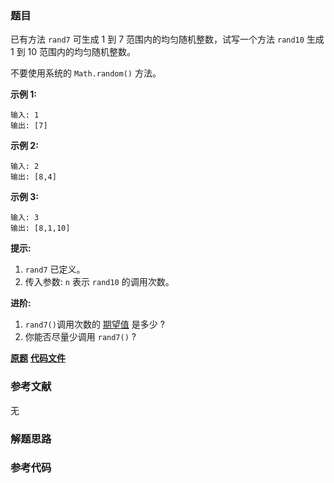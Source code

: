 ### 题目
已有方法 `rand7` 可生成 1 到 7 范围内的均匀随机整数，试写一个方法 `rand10` 生成 1 到 10 范围内的均匀随机整数。

不要使用系统的 `Math.random()` 方法。



**示例 1:**

    
    
    输入: 1
    输出: [7]
    

**示例 2:**

    
    
    输入: 2
    输出: [8,4]
    

**示例 3:**

    
    
    输入: 3
    输出: [8,1,10]
    



**提示:**

  1. `rand7` 已定义。
  2. 传入参数: `n` 表示 `rand10` 的调用次数。



**进阶:**

  1. `rand7()`调用次数的 [期望值](https://en.wikipedia.org/wiki/Expected_value) 是多少 ?
  2. 你能否尽量少调用 `rand7()` ?

 **[原题](https://leetcode-cn.com/problems/implement-rand10-using-rand7/)**    **[代码文件]()**


### 参考文献
无

### 解题思路




### 参考代码

```go


```




